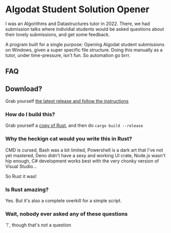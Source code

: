 # Algodat Student Solution Opener

I was an Algorithms and Datastructures tutor in 2022. There, we had submission talks where individial students would be asked questions about their lovely submissions, and get some feedback. 

A program built for a single purpose: Opening Algodat student submissions on Windows, given a super specific file structure. Doing this manually as a tutor, under time-pressure, isn't fun. So automation go brrr.

## FAQ

## Download?

Grab yourself [the latest release and follow the instructions](https://github.com/stefnotch/open-student-solution/releases)

### How do I build this?

Grab yourself a [copy of Rust](https://www.rust-lang.org/learn/get-started), and then do `cargo build --release`

### Why the heckign cat would you write this in Rust?

CMD is cursed, Bash was a bit limited, Powershell is a dark art that I've not yet mastered, Deno didn't have a sexy and working UI crate, Node.js wasn't hip enough, C# development works best with the very chonky version of Visual Studio...

So Rust it was!

### Is Rust amazing?

Yes. But it's also a complete overkill for a simple script.

### Wait, nobody ever asked any of these questions

$\top$, though that's not a question
